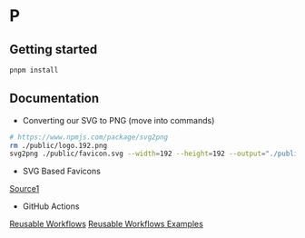 # P

## Getting started

```sh
pnpm install
```

## Documentation

- Converting our SVG to PNG (move into commands)

```sh
# https://www.npmjs.com/package/svg2png
rm ./public/logo.192.png
svg2png ./public/favicon.svg --width=192 --height=192 --output="./public/logo.192.png"
```

- SVG Based Favicons

[Source1](https://medium.com/swlh/are-you-using-svg-favicons-yet-a-guide-for-modern-browsers-836a6aace3df)

- GitHub Actions

[Reusable Workflows](https://docs.github.com/en/actions/learn-github-actions/reusing-workflows)
[Reusable Workflows Examples](https://docs.github.com/en/actions/using-workflows/workflow-syntax-for-github-actions#example-using-an-action-in-the-same-repository-as-the-workflow)